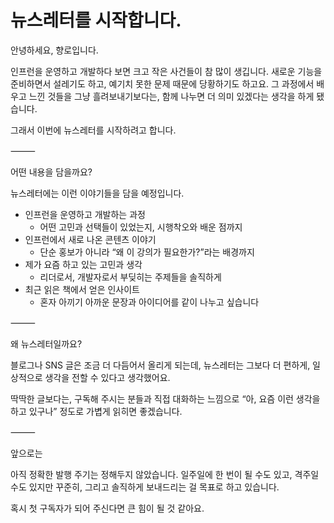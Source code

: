 # 뉴스레터를 시작합니다.

안녕하세요, 향로입니다.

인프런을 운영하고 개발하다 보면 크고 작은 사건들이 참 많이 생깁니다.
새로운 기능을 준비하면서 설레기도 하고, 예기치 못한 문제 때문에 당황하기도 하고요.
그 과정에서 배우고 느낀 것들을 그냥 흘려보내기보다는, 함께 나누면 더 의미 있겠다는 생각을 하게 됐습니다.

그래서 이번에 뉴스레터를 시작하려고 합니다.

⸻

어떤 내용을 담을까요?

뉴스레터에는 이런 이야기들을 담을 예정입니다.

- 인프런을 운영하고 개발하는 과정
  - 어떤 고민과 선택들이 있었는지, 시행착오와 배운 점까지
- 인프런에서 새로 나온 콘텐츠 이야기
  - 단순 홍보가 아니라 “왜 이 강의가 필요한가?”라는 배경까지
- 제가 요즘 하고 있는 고민과 생각
  - 리더로서, 개발자로서 부딪히는 주제들을 솔직하게
- 최근 읽은 책에서 얻은 인사이트
  - 혼자 아끼기 아까운 문장과 아이디어를 같이 나누고 싶습니다

⸻

왜 뉴스레터일까요?

블로그나 SNS 글은 조금 더 다듬어서 올리게 되는데,
뉴스레터는 그보다 더 편하게, 일상적으로 생각을 전할 수 있다고 생각했어요.

딱딱한 글보다는, 구독해 주시는 분들과 직접 대화하는 느낌으로
“아, 요즘 이런 생각을 하고 있구나” 정도로 가볍게 읽히면 좋겠습니다.

⸻

앞으로는

아직 정확한 발행 주기는 정해두지 않았습니다.
일주일에 한 번이 될 수도 있고, 격주일 수도 있지만
꾸준히, 그리고 솔직하게 보내드리는 걸 목표로 하고 있습니다.

혹시 첫 구독자가 되어 주신다면 큰 힘이 될 것 같아요.
